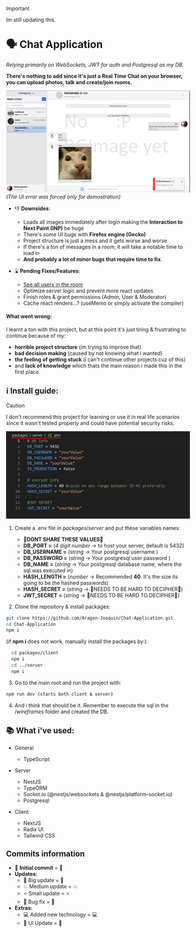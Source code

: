 > [!IMPORTANT]
> Im still updating this.

# 🗣 Chat Application

_Relying primarily on WebSockets, JWT for auth and Postgresql as my DB._

**There's nothing to add since it's just a Real Time Chat on your browser, you can upload photos, talk and create/join rooms.**

![image of one of the chats](wireframes/preview.png)
_(The UI error was forced only for demostration)_

- 👎 **Downsides**:

  - Loads all images immediately after login making the **Interaction to Next Paint (INP)** be huge
  - There's some UI bugs with **Firefox engine (Gecko)**
  - Project structure is just a mess and it gets worse and worse
  - If there's a ton of messages in a room, it will take a notable time to load in
  - **And probably a lot of minor bugs that require time to fix**.

- ⌛ **Pending Fixes/Features**:
  - [See all users in the room](https://github.com/shadcn-ui/ui/issues/1011#issuecomment-1930103090)
  - Optimize server logic and prevent more react updates
  - Finish roles & grant permissions (Admin, User & Moderator)
  - Cache react renders...? (useMemo or simply activate the compiler)

#### What went wrong:

I learnt a ton with this project, but at this point it's just tiring & frustrating to continue because of my:

- **horrible project structure** (im trying to improve that)
- **bad decision making** (caused by not knowing what i wanted)
- **the feeling of getting stuck** (i can't continue other projects cuz of this)
- and **lack of knowledge** which thats the main reason i made this in the first place.

## ℹ **Install guide:**

> [!CAUTION]
> I don't recommend this project for learning or use it in real life scenarios since it wasn't tested properly and could have potential security risks.

![env variables](wireframes/settingUp.png)

1. Create a .env file in $packages/server$ and put these variables names:

   - 🚨**DONT SHARE THESE VALUES**🚨
   - **DB_PORT =** (_4 digit number_ -> to host your server, default is 5432)
   - **DB_USERNAME =** (_string_ -> Your postgresql username )
   - **DB_PASSWORD =** (_string_ -> Your postgresql user password )
   - **DB_NAME =** (_string_ -> Your postgresql database name, where the sql was executed in)
   - **HASH_LENGTH =** (_number_ -> Recommended **40**. It's the size its going to be the hashed passwords)
   - **HASH_SECRET =** (_string_ -> 🚨NEEDS TO BE HARD TO DECIPHER🚨)
   - **JWT_SECRET =** (_string_ -> 🚨NEEDS TO BE HARD TO DECIPHER🚨)

2. Clone the repository & install packages:

```bash
git clone https://github.com/Aragon-Joaquin/Chat-Application.git
cd Chat-Application
npm i
```

(if **npm i** does not work, manually install the packages by:)

```bash
  cd packages/client
  npm i
  cd ../server
  npm i
```

3. Go to the main root and run the project with:

```bash
npm run dev (starts both client & server)
```

4. And i think that should be it. Remember to execute the sql in the $/wireframes$ folder and created the DB.

## 📚 **What i've used:**

- General

  - TypeScript

- Server

  - NestJS
  - TypeORM
  - Socket.io (@nestjs/websockets & @nestjs/platform-socket.io)
  - Postgresql

- Client
  - NextJS
  - Radix UI
  - Tailwind CSS

## Commits information

- 🔰 **Initial commit** = :beginner:
- **Updates:**
  - 🚀 Big update = :rocket:
  - 💥 Medium update = :boom:
  - ⭐ Small update = :star:
  - 🔨 Bug fix = :hammer:
- **Extras:**
  - 💻 Added new technology = :computer:
  - 🌈 UI Update = :rainbow:
